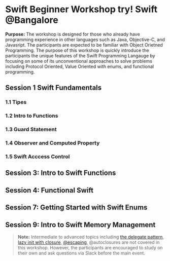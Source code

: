 # Swift Beginner Workshop try! Swift @Bangalore
**Purpose:** The workshop is designed for those who already have programming experience in other languages such as Java, Objective-C, and Javasript. The participants are expected to be familiar with Object Orietned Programming. The purpose of this workshop is quickly introduce the participants the unique features of the Swift Programming Langauge by focusing on some of its unconventional approaches to solve problems including Protocol Oriented, Value Oriented with enums, and functional programming. 

## Session 1 Swift Fundamentals

### 1.1 Tipes 

### 1.2 Intro to Functions

### 1.3 Guard Statement

### 1.4 Observer and Computed Property

### 1.5 Swift Acccess Control 

## Session 3: Intro to Swift Functions

## Session 4: Functional Swift

## Session 7: Getting Started with Swift Enums

## Session 9: Intro to Swift Memory Management


> **Note:** Intermediate to advanced topics including [the delegate pattern](https://www.bobthedeveloper.io/blog/the-complete-understanding-of-swift-delegate-and-data-source), [lazy init with closure](https://www.bobthedeveloper.io/blog/swift-lazy-initialization-with-closures), [@escaping](https://www.andrewcbancroft.com/2017/04/26/what-in-the-world-is-an-escaping-closure-in-swift/
), @autoclosures are not covered in this workshop. However, the participants are encouraged to study on their own and ask questions via Slack before the main event. 

